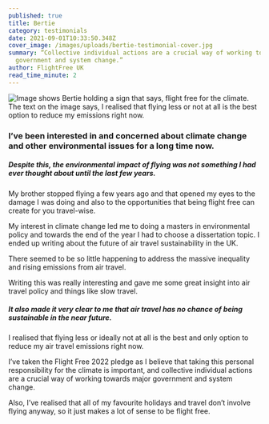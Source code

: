 ```yaml
---
published: true
title: Bertie
category: testimonials
date: 2021-09-01T10:33:50.348Z
cover_image: /images/uploads/bertie-testimonial-cover.jpg
summary: “Collective individual actions are a crucial way of working towards
  government and system change.”
author: FlightFree UK
read_time_minute: 2
---
```

![Image shows Bertie holding a sign that says, flight free for the climate. The text on the image says, I realised that flying less or not at all is the best option to reduce my emissions right now.](/images/uploads/bertie-testimonial-body.jpg)

### I’ve been interested in and concerned about climate change and other environmental issues for a long time now. 

##### Despite this, the environmental impact of flying was not something I had ever thought about until the last few years. 

My brother stopped flying a few years ago and that opened my eyes to the damage I was doing and also to the opportunities that being flight free can create for you travel-wise.

My interest in climate change led me to doing a masters in environmental policy and towards the end of the year I had to choose a dissertation topic. I ended up writing about the future of air travel sustainability in the UK. 

There seemed to be so little happening to address the massive inequality and rising emissions from air travel.

Writing this was really interesting and gave me some great insight into air travel policy and things like slow travel. 

##### It also made it very clear to me that air travel has no chance of being sustainable in the near future. 

I realised that flying less or ideally not at all is the best and only option to reduce my air travel emissions right now.

I’ve taken the Flight Free 2022 pledge as I believe that taking this personal responsibility for the climate is important, and collective individual actions are a crucial way of working towards major government and system change.

Also, I’ve realised that all of my favourite holidays and travel don’t involve flying anyway, so it just makes a lot of sense to be flight free.